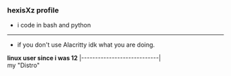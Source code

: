 ### hexisXz profile

- i code in bash and python 
----------------------------
- if you don't use Alacritty idk what you are doing.


**linux user since i was 12**
|----------------------------|                                                 
       my "Distro"          
